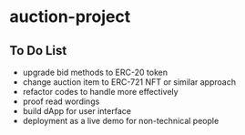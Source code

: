 # auction-project

## To Do List

- upgrade bid methods to ERC-20 token
- change auction item to ERC-721 NFT or similar approach
- refactor codes to handle more effectively
- proof read wordings
- build dApp for user interface
- deployment as a live demo for non-technical people
